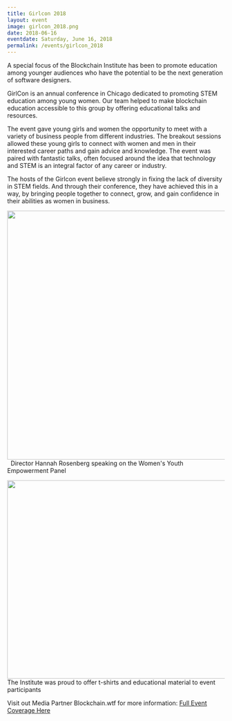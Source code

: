 ```yaml
---
title: Girlcon 2018
layout: event
image: girlcon_2018.png
date: 2018-06-16
eventdate: Saturday, June 16, 2018
permalink: /events/girlcon_2018
---
```

A special focus of the Blockchain Institute has been to promote education among younger audiences who have the potential to be the next generation of software designers.

GirlCon is an annual conference in Chicago dedicated to promoting STEM education among young women. Our team helped to make blockchain education accessible to this group by offering educational talks and resources.

The event gave young girls and women the opportunity to meet with a variety of business people from different industries. The breakout sessions allowed these young girls to connect with women and men in their interested career paths and gain advice and knowledge. The event was paired with fantastic talks, often focused around the idea that technology and STEM is an integral factor of any career or industry.

The hosts of the Girlcon event believe strongly in fixing the lack of diversity in STEM fields. And through their conference, they have achieved this in a way, by bringing people together to connect, grow, and gain confidence in their abilities as women in business.

<img src="https://theblockchaininstitute.org/wp-content/uploads/2018/11/20180616_fjs_GirlCon_193-863x576.jpg" alt="" width="863" height="576" /> 
Director Hannah Rosenberg speaking on the Women's Youth Empowerment Panel

<img src="https://theblockchaininstitute.org/wp-content/uploads/2018/11/20180616_fjs_GirlCon_013-688x459.jpg" alt="" width="688" height="459" />
The Institute was proud to offer t-shirts and educational material to event participants

Visit out Media Partner Blockchain.wtf for more information: <a href="https://blockchain.wtf/2018/06/blog/introducing-blockchain-institute-chicago-girlcon/" target="_blank">Full Event Coverage Here</a>
